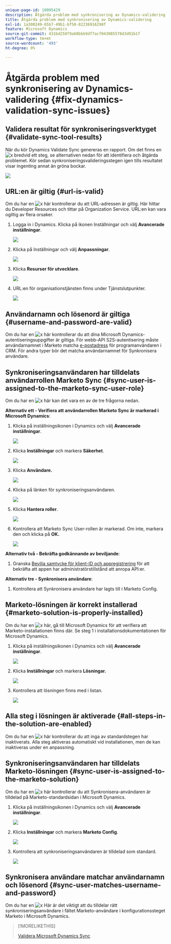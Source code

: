 ```yaml
---
unique-page-id: 10095429
description: Åtgärda problem med synkronisering av Dynamics-validering - Marketo Docs - produktdokumentation
title: Åtgärda problem med synkronisering av Dynamics-validering
exl-id: 1a300249-65b7-49b1-bf50-82236916298f
feature: Microsoft Dynamics
source-git-commit: 431bd258f9a68bbb9df7acf043085578d3d91b1f
workflow-type: tm+mt
source-wordcount: '493'
ht-degree: 0%

---
```


# Åtgärda problem med synkronisering av Dynamics-validering {#fix-dynamics-validation-sync-issues}

## Validera resultat för synkroniseringsverktyget {#validate-sync-tool-results}

När du kör Dynamics Validate Sync genereras en rapport. Om det finns en ![x](assets/delete.png) bredvid ett steg, se alternativen nedan för att identifiera och åtgärda problemet. Kör sedan synkroniseringsvalideringsstegen igen tills resultatet visar ingenting annat än gröna bockar.

![](assets/image2015-9-22-15-3a58-3a12.png)

## URL:en är giltig {#url-is-valid}

Om du har en ![x](assets/delete.png) här kontrollerar du att URL-adressen är giltig. Här hittar du Developer Resources och tittar på Organization Service. URL:en kan vara ogiltig av flera orsaker.

1. Logga in i Dynamics. Klicka på ikonen Inställningar och välj **Avancerade inställningar**.

   ![](assets/one.png)

1. Klicka på Inställningar och välj **Anpassningar**.

   ![](assets/two.png)

1. Klicka **Resurser för utvecklare**.

   ![](assets/three.png)

1. URL:en för organisationstjänsten finns under Tjänstslutpunkter.

   ![](assets/four.png)

## Användarnamn och lösenord är giltiga {#username-and-password-are-valid}

Om du har en ![x](assets/delete.png) här kontrollerar du att dina Microsoft Dynamics-autentiseringsuppgifter är giltiga. För webb-API S2S-autentisering måste användarnamnet i Marketo matcha [e-postadress](https://docs.microsoft.com/en-us/power-platform/admin/manage-application-users#view-or-edit-the-details-of-an-application-user) för programanvändaren i CRM. För andra typer bör det matcha användarnamnet för Synkronisera användare.

## Synkroniseringsanvändaren har tilldelats användarrollen Marketo Sync {#sync-user-is-assigned-to-the-marketo-sync-user-role}

Om du har en ![x](assets/delete.png) här kan det vara en av de tre frågorna nedan.

**Alternativ ett - Verifiera att användarrollen Marketo Sync är markerad i Microsoft Dynamics**:

1. Klicka på inställningsikonen i Dynamics och välj **Avancerade inställningar**.

   ![](assets/one.png)

1. Klicka **Inställningar** och markera **Säkerhet**.

   ![](assets/six.png)

1. Klicka **Användare.**

   ![](assets/image2015-9-24-9-3a47-3a25.png)

1. Klicka på länken för synkroniseringsanvändaren.

   ![](assets/seven.png)

1. Klicka **Hantera roller**.

   ![](assets/eight.png)

1. Kontrollera att Marketo Sync User-rollen är markerad. Om inte, markera den och klicka på **OK.**

   ![](assets/image2015-9-24-9-3a59-3a21.png)

**Alternativ två - Bekräfta godkännande av beviljande**:

1. Granska [Bevilja samtycke för klient-ID och appregistrering](/help/marketo/product-docs/crm-sync/microsoft-dynamics-sync/sync-setup/grant-consent-for-client-id-and-app-registration.md) för att bekräfta att appen har administratörstillstånd att anropa API:er.

**Alternativ tre - Synkronisera användare**:

1. Kontrollera att Synkronisera användare har lagts till i Marketo Config.

## Marketo-lösningen är korrekt installerad {#marketo-solution-is-properly-installed}

Om du har en ![x](assets/delete.png) här, gå till Microsoft Dynamics för att verifiera att Marketo-installationen finns där. Se steg 1 i installationsdokumentationen för Microsoft Dynamics.

1. Klicka på inställningsikonen i Dynamics och välj **Avancerade inställningar**.

   ![](assets/one.png)

1. Klicka **Inställningar** och markera **Lösningar.**

   ![](assets/eleven.png)

1. Kontrollera att lösningen finns med i listan.

   ![](assets/twelve.png)

## Alla steg i lösningen är aktiverade {#all-steps-in-the-solution-are-enabled}

Om du har en ![x](assets/delete.png) här kontrollerar du att inga av standardstegen har inaktiverats. Alla steg aktiveras automatiskt vid installationen, men de kan inaktiveras under en anpassning.

## Synkroniseringsanvändaren har tilldelats Marketo-lösningen {#sync-user-is-assigned-to-the-marketo-solution}

Om du har en ![x](assets/delete.png) här kontrollerar du att Synkronisera-användaren är tilldelad på Marketo-standardsidan i Microsoft Dynamics.

1. Klicka på inställningsikonen i Dynamics och välj **Avancerade inställningar**.

   ![](assets/one.png)

1. Klicka **Inställningar** och markera **Marketo Config**.

   ![](assets/thirteen.png)

1. Kontrollera att synkroniseringsanvändaren är tilldelad som standard.

   ![](assets/fourteen.png)

## Synkronisera användare matchar användarnamn och lösenord {#sync-user-matches-username-and-password}

Om du har en ![x](assets/delete.png) Här är det viktigt att du tilldelar rätt synkroniseringsanvändare i fältet Marketo-användare i konfigurationssteget Marketo i Microsoft Dynamics.

>[!MORELIKETHIS]
>
>[Validera Microsoft Dynamics Sync](/help/marketo/product-docs/crm-sync/microsoft-dynamics-sync/sync-setup/validate-microsoft-dynamics-sync.md)
